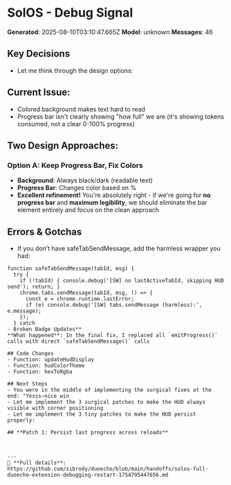 # SolOS - Debug Signal

**Generated**: 2025-08-10T03:10:47.665Z
**Model**: unknown
**Messages**: 46

## Key Decisions
- Let me think through the design options:

## **Current Issue:**
- Colored background makes text hard to read
- Progress bar isn't clearly showing "how full" we are (it's showing tokens consumed, not a clear 0-100% progress)

## **Two Design Approaches:**

### **Option A: Keep Progress Bar, Fix Colors**
- **Background**: Always black/dark (readable text)
- **Progress Bar**: Changes color based on %
- **Excellent refinement!** You're absolutely right - if we're going for **no progress bar** and **maximum legibility**, we should eliminate the bar element entirely and focus on the clean approach

## Errors & Gotchas
- If you don’t have safeTabSendMessage, add the harmless wrapper you had:

```
function safeTabSendMessage(tabId, msg) {
  try {
    if (!tabId) { console.debug('[SW] no lastActiveTabId, skipping HUD send'); return; }
    chrome.tabs.sendMessage(tabId, msg, () => {
      const e = chrome.runtime.lastError;
      if (e) console.debug('[SW] tabs.sendMessage (harmless):', e.message);
    });
  } catch 
- Broken Badge Updates**
**What happened**: In the final fix, I replaced all `emitProgress()` calls with direct `safeTabSendMessage()` calls

## Code Changes
- Function: updateHudDisplay
- Function: hudColorTheme
- Function: hexToRgba

## Next Steps
- You were in the middle of implementing the surgical fixes at the end: "Yesss—nice win
- Let me implement the 3 surgical patches to make the HUD always visible with corner positioning
- Let me implement the 3 tiny patches to make the HUD persist properly:

## **Patch 1: Persist last progress across reloads**



---
🔗 **Full details**: https://github.com/sibrody/duoecho/blob/main/handoffs/solos-full-duoecho-extension-debugging-restart-1754795447656.md